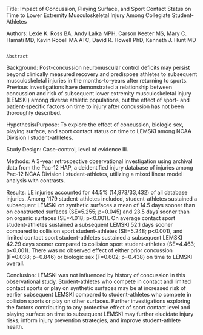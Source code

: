 Title: Impact of Concussion, Playing Surface, and Sport Contact Status on Time to Lower Extremity Musculoskeletal Injury Among Collegiate Student-Athletes

Authors: Lexie K. Ross BA, Andy Lalka MPH, Carson Keeter MS, Mary C. Hamati MD, Kevin Robell MA ATC, David R. Howell PhD, Kenneth J. Hunt MD


                                                                        Abstract
Background: Post-concussion neuromuscular control deficits may persist beyond clinically measured recovery and predispose athletes to subsequent musculoskeletal injuries in the months-to-years after returning to sports. Previous investigations have demonstrated a relationship between concussion and risk of subsequent lower extremity musculoskeletal injury (LEMSKI) among diverse athletic populations, but the effect of sport- and patient-specific factors on time to injury after concussion has not been thoroughly described.

Hypothesis/Purpose: To explore the effect of concussion, biologic sex, playing surface, and sport contact status on time to LEMSKI among NCAA Division I student-athletes.

Study Design: Case-control, level of evidence III.

Methods: A 3-year retrospective observational investigation using archival data from the Pac-12 HAP, a deidentified injury database of injuries among Pac-12 NCAA Division I student-athletes, utilizing a mixed linear model analysis with contrasts.

Results: LE injuries accounted for 44.5% (14,873/33,432) of all database injuries. Among 1179 student-athletes included, student-athletes sustained a subsequent LEMSKI on synthetic surfaces a mean of 14.5 days sooner than on constructed surfaces (SE=5.255; p=0.045) and 23.5 days sooner than on organic surfaces (SE=4.018; p<0.001). On average contact sport student-athletes sustained a subsequent LEMSKI 52.1 days sooner compared to collision sport student-athletes (SE=5.248; p<0.001), and limited contact sport student-athletes sustained a subsequent LEMSKI 42.29 days sooner compared to collision sport student-athletes (SE=4.463; p<0.001). There was no observed effect of either prior concussion (F=0.038; p=0.846) or biologic sex (F=0.602; p=0.438) on time to LEMSKI overall.

Conclusion: LEMSKI was not influenced by history of concussion in this observational study. Student-athletes who compete in contact and limited contact sports or play on synthetic surfaces may be at increased risk of earlier subsequent LEMSKI compared to student-athletes who compete in collision sports or play on other surfaces. Further investigations exploring the factors contributing to any protective effect of sport contact level and playing surface on time to subsequent LEMSKI may further elucidate injury risks, inform injury prevention strategies, and improve student-athlete health.
